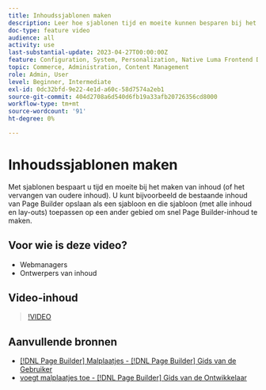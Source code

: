 ```yaml
---
title: Inhoudssjablonen maken
description: Leer hoe sjablonen tijd en moeite kunnen besparen bij het maken van inhoud of het vervangen van oudere inhoud.
doc-type: feature video
audience: all
activity: use
last-substantial-update: 2023-04-27T00:00:00Z
feature: Configuration, System, Personalization, Native Luma Frontend Development
topic: Commerce, Administration, Content Management
role: Admin, User
level: Beginner, Intermediate
exl-id: 0dc32bfd-9e22-4e1d-a60c-58d7574a2eb1
source-git-commit: 404d2708a6d540d6fb19a33afb20726356cd8000
workflow-type: tm+mt
source-wordcount: '91'
ht-degree: 0%

---
```


# Inhoudssjablonen maken

Met sjablonen bespaart u tijd en moeite bij het maken van inhoud (of het vervangen van oudere inhoud). U kunt bijvoorbeeld de bestaande inhoud van Page Builder opslaan als een sjabloon en die sjabloon (met alle inhoud en lay-outs) toepassen op een ander gebied om snel Page Builder-inhoud te maken.

## Voor wie is deze video?

- Webmanagers
- Ontwerpers van inhoud

## Video-inhoud

>[!VIDEO](https://video.tv.adobe.com/v/343787?quality=12&learn=on)

## Aanvullende bronnen

- [[!DNL Page Builder]  Malplaatjes -  [!DNL Page Builder]  Gids van de Gebruiker ](https://experienceleague.adobe.com/docs/commerce-admin/page-builder/templates.html?lang=nl-NL)
- [ voegt malplaatjes toe -  [!DNL Page Builder]  Gids van de Ontwikkelaar ](https://developer.adobe.com/commerce/frontend-core/page-builder/content-types/create/add-templates/)
